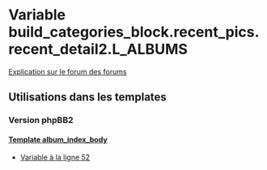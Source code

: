 # Variable build_categories_block.recent_pics.recent_detail2.L_ALBUMS
[Explication sur le forum des forums](http://forum.forumactif.com/t294113-listing-des-variables#build_categories_block.recent_pics.recent_detail2.L_ALBUMS)

## Utilisations dans les templates

### Version phpBB2

#### [Template album_index_body](subsilver/album_index_body.md)
* [Variable à la ligne 52](../subsilver/album_index_body.tpl#L52)
